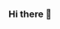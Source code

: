 ### Hi there 👋

<!--
**DTGlov/DTGlov** is a ✨ _special_ ✨ repository because its `README.md` (this file) appears on your GitHub profile.

Here are some ideas to get you started:

- 🔭 I’m currently working on a fullstack crud app and eventually a fullstack linkedIn clone
- 🌱 I’m currently learning NextJs and ExpressJs
- 👯 I’m looking to collaborate on any Javascript related project.
- 📫 How to reach me: :hatched_chick:@dtgiover linkedIn:David Tawiah Glover
- ⚡ Fun fact: The first computer bug was an actual bug  :smiley:
-->

